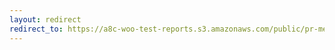 ```yaml
---
layout: redirect
redirect_to: https://a8c-woo-test-reports.s3.amazonaws.com/public/pr-merge/40490/e2e/index.html
---
```


